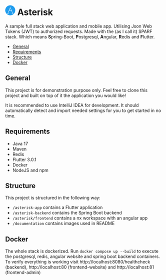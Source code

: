 # ![Logo](./documentation/asterisk_logo.png) Asterisk

A sample full stack web application and mobile app. Utilising Json Web Tokens (JWT) to authorized requests. Made with the (as I call it) SPARF stack. Which means
**S**pring-Boot, **P**ostgresql, **A**ngular, **R**edis and **F**lutter.

- [General](#general)
- [Requirements](#requirements)
- [Structure](#structure)
- [Docker](#docker)

## General
This project is for demonstration purpose only. Feel free to clone this project and built
on top of it the application you would like!

It is recommended to use IntelliJ IDEA for development. It should automatically
detect and import needed settings for you to get started in no time.

## Requirements
* Java 17
* Maven
* Redis
* Flutter 3.0.1
* Docker
* NodeJS and npm

## Structure
This project is structured in the following way:
* ``/asterisk-app`` contains a Flutter application
* ``/asterisk-backend`` contains the Spring Boot backend
* ``/asterisk/frontend`` contains a nx workspace with an angular app
* ``/documentation`` contains images used in README

## Docker
The whole stack is dockerized. Run ``docker compose up --build`` to execute the postgresql, redis, angular website and spring boot backend containers.
To verify everything is working visit http://localhost:8080/healthcheck (backend), http://localhost:80 (frontend-website) and http://localhost:81 (frontend-admin)